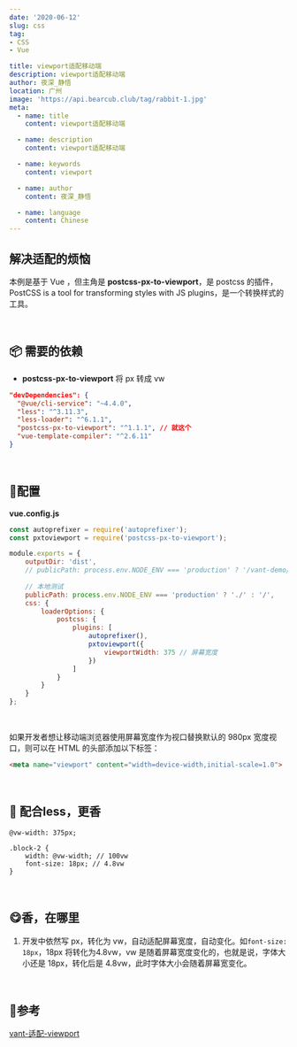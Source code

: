 ```yaml
---
date: '2020-06-12'
slug: css
tag:
- CSS
- Vue

title: viewport适配移动端
description: viewport适配移动端
author: 夜深_静悟
location: 广州
image: 'https://api.bearcub.club/tag/rabbit-1.jpg'
meta:
  - name: title
    content: viewport适配移动端

  - name: description
    content: viewport适配移动端

  - name: keywords
    content: viewport

  - name: author
    content: 夜深_静悟

  - name: language
    content: Chinese
---
```


## 解决适配的烦恼

本例是基于 Vue ，但主角是 **postcss-px-to-viewport**，是 postcss 的插件，PostCSS is a tool for transforming styles with JS plugins，是一个转换样式的工具。



<br>



## :package: 需要的依赖 

* **postcss-px-to-viewport**  将 px 转成 vw

```json
"devDependencies": {
  "@vue/cli-service": "~4.4.0",
  "less": "^3.11.3",
  "less-loader": "^6.1.1",
  "postcss-px-to-viewport": "^1.1.1", // 就这个
  "vue-template-compiler": "^2.6.11"
}
```



<br>



## :memo: ​配置 

**vue.config.js**

```js
const autoprefixer = require('autoprefixer');
const pxtoviewport = require('postcss-px-to-viewport');

module.exports = {
    outputDir: 'dist',
    // publicPath: process.env.NODE_ENV === 'production' ? '/vant-demo/' : '/',
    
    // 本地测试
    publicPath: process.env.NODE_ENV === 'production' ? './' : '/', 
    css: {
        loaderOptions: {
            postcss: {
                plugins: [
                    autoprefixer(),
                    pxtoviewport({
                        viewportWidth: 375 // 屏幕宽度
                    })
                ]
            }
        }
    }
};
```

<br>

如果开发者想让移动端浏览器使用屏幕宽度作为视口替换默认的 980px 宽度视口，则可以在 HTML 的头部添加以下标签：

```html
<meta name="viewport" content="width=device-width,initial-scale=1.0">
```





<br>



## :meat_on_bone: ​配合less，更香 

```less
@vw-width: 375px;

.block-2 {
    width: @vw-width; // 100vw
    font-size: 18px; // 4.8vw
}
```



<br>



## :yum: ​香，在哪里 

1. 开发中依然写 px，转化为 vw，自动适配屏幕宽度，自动变化。如`font-size: 18px`，18px 将转化为4.8vw，vw 是随着屏幕宽度变化的，也就是说，字体大小还是 18px，转化后是 4.8vw，此时字体大小会随着屏幕宽变化。



<br>



## :link: ​参考 

[vant-适配-viewport](https://github.com/youzan/vant-demo/tree/master/vant/viewport)